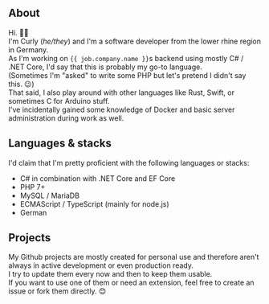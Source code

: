 ## About

Hi. ✌🏻   
I'm Curly (_he/they_) and I'm a software developer from the lower rhine region in Germany.   
As I'm working on `{{ job.company.name }}`s backend using mostly C# / 
.NET Core, I'd say that this is probably my go-to language.   
(Sometimes I'm "asked" to write some PHP but let's pretend I didn't say this. 😉)  
That said, I also play around with other languages like Rust, Swift, 
or sometimes C for Arduino stuff.  
I've incidentally gained some knowledge of Docker and basic server administration 
during work as well. 

## Languages & stacks
I'd claim that I'm pretty proficient with the following languages or stacks:
- C# in combination with .NET Core and EF Core
- PHP 7+
- MySQL / MariaDB
- ECMAScript / TypeScript (mainly for node.js)
- German

## Projects
My Github projects are mostly created for personal use and therefore aren't always 
in active development or even production ready.  
I try to update them every now and then to keep them usable.    
If you want to use one of them or need an extension, feel free to create an issue or fork them directly. 😊